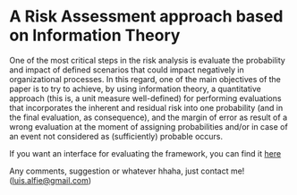 # A Risk Assessment approach based on Information Theory

One of the most critical steps in the risk analysis is evaluate the probability and impact of defined scenarios that could impact negatively in organizational processes. In this regard, one of the main objectives of the paper is to try to achieve, by using information theory, a quantitative approach (this is, a unit measure well-defined) for performing evaluations that incorporates the inherent and residual risk into one probability (and in the final evaluation, as consequence), and the margin of error as result of a wrong evaluation at the moment of assigning probabilities and/or in case of an event not considered as (sufficiently) probable occurs.

If you want an interface for evaluating the framework, you can find it [here](https://github.com/Lucho-A/A-COBIT-2019-Risk-Assessment-Approach)

Any comments, suggestion or whatever hhaha, just contact me! (luis.alfie@gmail.com)
